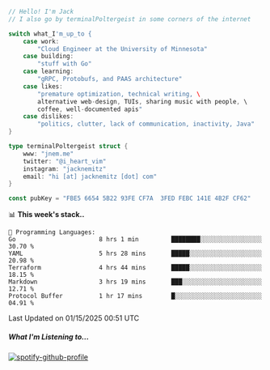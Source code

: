 ```go
// Hello! I'm Jack
// I also go by terminalPoltergeist in some corners of the internet

switch what_I'm_up_to {
    case work:
        "Cloud Engineer at the University of Minnesota"
    case building:
        "stuff with Go"
    case learning:
        "gRPC, Protobufs, and PAAS architecture"
    case likes:
        "premature optimization, technical writing, \
        alternative web-design, TUIs, sharing music with people, \
        coffee, well-documented apis"
    case dislikes:
        "politics, clutter, lack of communication, inactivity, Java"
}

type terminalPoltergeist struct {
    www: "jnem.me"
    twitter: "@i_heart_vim"
    instagram: "jacknemitz"
    email: "hi [at] jacknemitz [dot] com"
}

const pubKey = "FBE5 6654 5B22 93FE CF7A  3FED FEBC 141E 4B2F CF62"
```

<!--START_SECTION:waka-->
📊 **This week's stack..** 

```text
💬 Programming Languages: 
Go                       8 hrs 1 min         ████████░░░░░░░░░░░░░░░░░   30.70 % 
YAML                     5 hrs 28 mins       █████░░░░░░░░░░░░░░░░░░░░   20.98 % 
Terraform                4 hrs 44 mins       █████░░░░░░░░░░░░░░░░░░░░   18.15 % 
Markdown                 3 hrs 19 mins       ███░░░░░░░░░░░░░░░░░░░░░░   12.71 % 
Protocol Buffer          1 hr 17 mins        █░░░░░░░░░░░░░░░░░░░░░░░░   04.91 % 
```


 Last Updated on 01/15/2025 00:51 UTC
<!--END_SECTION:waka-->

##### What I'm Listening to...

[![spotify-github-profile](https://jnem.me/listening-item?maxAge=2592000)](https://jnem.me/listening)
